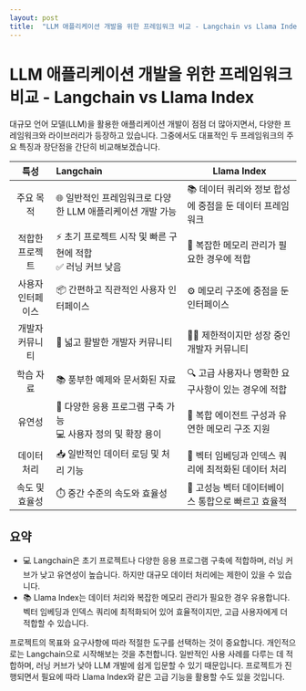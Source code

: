 ```yaml
---
layout: post
title:  "LLM 애플리케이션 개발을 위한 프레임워크 비교 - Langchain vs Llama Index"
---
```


# LLM 애플리케이션 개발을 위한 프레임워크 비교 - Langchain vs Llama Index



대규모 언어 모델(LLM)을 활용한 애플리케이션 개발이 점점 더 많아지면서, 다양한 프레임워크와 라이브러리가 등장하고 있습니다. 그중에서도 대표적인 두 프레임워크의 주요 특징과 장단점을 간단히 비교해보겠습니다.

| 특성        | Langchain                                 | Llama Index                       |
|:---------:|:----------------------------------------- | --------------------------------- |
| 주요 목적     | 🌐 일반적인 프레임워크로 다양한 LLM 애플리케이션 개발 가능       | 📚 데이터 쿼리와 정보 합성에 중점을 둔 데이터 프레임워크 |
| 적합한 프로젝트  | ⚡ 초기 프로젝트 시작 및 빠른 구현에 적합<br>✅ 러닝 커브 낮음    | 🧠 복잡한 메모리 관리가 필요한 경우에 적합         |
| 사용자 인터페이스 | 📦 간편하고 직관적인 사용자 인터페이스                    | ⚙️ 메모리 구조에 중점을 둔 인터페이스            |
| 개발자 커뮤니티  | 👥 넓고 활발한 개발자 커뮤니티                        | 👨‍💻 제한적이지만 성장 중인 개발자 커뮤니티       |
| 학습 자료     | 📚 풍부한 예제와 문서화된 자료                        | 🔍 고급 사용자나 명확한 요구사항이 있는 경우에 적합    |
| 유연성       | 🧩 다양한 응용 프로그램 구축 가능<br>💻 사용자 정의 및 확장 용이 | 🤖 복합 에이전트 구성과 유연한 메모리 구조 지원      |
| 데이터 처리    | 📥 일반적인 데이터 로딩 및 처리 기능                    | 📂 벡터 임베딩과 인덱스 쿼리에 최적화된 데이터 처리    |
| 속도 및 효율성  | ⏱️ 중간 수준의 속도와 효율성                         | 🚀 고성능 벡터 데이터베이스 통합으로 빠르고 효율적     |

## 요약

- 💻 Langchain은 초기 프로젝트나 다양한 응용 프로그램 구축에 적합하며, 러닝 커브가 낮고 유연성이 높습니다. 하지만 대규모 데이터 처리에는 제한이 있을 수 있습니다.
- 📚 Llama Index는 데이터 처리와 복잡한 메모리 관리가 필요한 경우 유용합니다. 벡터 임베딩과 인덱스 쿼리에 최적화되어 있어 효율적이지만, 고급 사용자에게 더 적합할 수 있습니다.

프로젝트의 목표와 요구사항에 따라 적절한 도구를 선택하는 것이 중요합니다. 개인적으로는 Langchain으로 시작해보는 것을 추천합니다. 일반적인 사용 사례를 다루는 데 적합하며, 러닝 커브가 낮아 LLM 개발에 쉽게 입문할 수 있기 때문입니다. 프로젝트가 진행되면서 필요에 따라 Llama Index와 같은 고급 기능을 활용할 수도 있을 것입니다.


